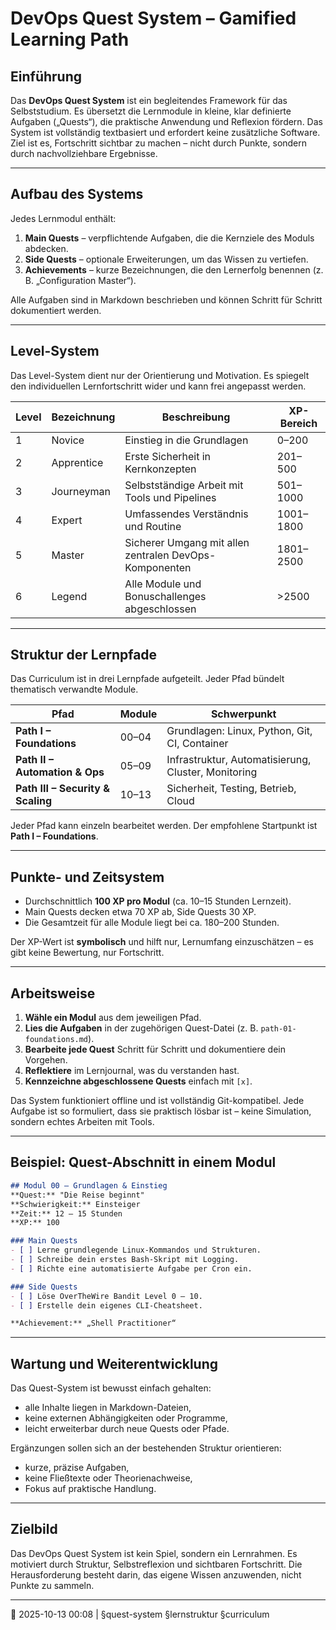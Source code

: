 # DevOps Quest System – Gamified Learning Path

## Einführung

Das **DevOps Quest System** ist ein begleitendes Framework für das Selbststudium.
Es übersetzt die Lernmodule in kleine, klar definierte Aufgaben („Quests“), die praktische Anwendung und Reflexion fördern.
Das System ist vollständig textbasiert und erfordert keine zusätzliche Software.
Ziel ist es, Fortschritt sichtbar zu machen – nicht durch Punkte, sondern durch nachvollziehbare Ergebnisse.

---

## Aufbau des Systems

Jedes Lernmodul enthält:

1. **Main Quests** – verpflichtende Aufgaben, die die Kernziele des Moduls abdecken.
2. **Side Quests** – optionale Erweiterungen, um das Wissen zu vertiefen.
3. **Achievements** – kurze Bezeichnungen, die den Lernerfolg benennen (z. B. „Configuration Master“).

Alle Aufgaben sind in Markdown beschrieben und können Schritt für Schritt dokumentiert werden.

---

## Level-System

Das Level-System dient nur der Orientierung und Motivation.
Es spiegelt den individuellen Lernfortschritt wider und kann frei angepasst werden.

| Level | Bezeichnung | Beschreibung                                           | XP-Bereich |
| ----- | ----------- | ------------------------------------------------------ | ---------- |
| 1     | Novice      | Einstieg in die Grundlagen                             | 0–200      |
| 2     | Apprentice  | Erste Sicherheit in Kernkonzepten                      | 201–500    |
| 3     | Journeyman  | Selbstständige Arbeit mit Tools und Pipelines          | 501–1000   |
| 4     | Expert      | Umfassendes Verständnis und Routine                    | 1001–1800  |
| 5     | Master      | Sicherer Umgang mit allen zentralen DevOps-Komponenten | 1801–2500  |
| 6     | Legend      | Alle Module und Bonuschallenges abgeschlossen          | >2500      |

---

## Struktur der Lernpfade

Das Curriculum ist in drei Lernpfade aufgeteilt.
Jeder Pfad bündelt thematisch verwandte Module.

| Pfad                              | Module | Schwerpunkt                                         |
| --------------------------------- | ------ | --------------------------------------------------- |
| **Path I – Foundations**          | 00–04  | Grundlagen: Linux, Python, Git, CI, Container       |
| **Path II – Automation & Ops**    | 05–09  | Infrastruktur, Automatisierung, Cluster, Monitoring |
| **Path III – Security & Scaling** | 10–13  | Sicherheit, Testing, Betrieb, Cloud                 |

Jeder Pfad kann einzeln bearbeitet werden.
Der empfohlene Startpunkt ist **Path I – Foundations**.

---

## Punkte- und Zeitsystem

* Durchschnittlich **100 XP pro Modul** (ca. 10–15 Stunden Lernzeit).
* Main Quests decken etwa 70 XP ab, Side Quests 30 XP.
* Die Gesamtzeit für alle Module liegt bei ca. 180–200 Stunden.

Der XP-Wert ist **symbolisch** und hilft nur, Lernumfang einzuschätzen – es gibt keine Bewertung, nur Fortschritt.

---

## Arbeitsweise

1. **Wähle ein Modul** aus dem jeweiligen Pfad.
2. **Lies die Aufgaben** in der zugehörigen Quest-Datei (z. B. `path-01-foundations.md`).
3. **Bearbeite jede Quest** Schritt für Schritt und dokumentiere dein Vorgehen.
4. **Reflektiere** im Lernjournal, was du verstanden hast.
5. **Kennzeichne abgeschlossene Quests** einfach mit `[x]`.

Das System funktioniert offline und ist vollständig Git-kompatibel.
Jede Aufgabe ist so formuliert, dass sie praktisch lösbar ist – keine Simulation, sondern echtes Arbeiten mit Tools.

---

## Beispiel: Quest-Abschnitt in einem Modul

```markdown
## Modul 00 – Grundlagen & Einstieg
**Quest:** "Die Reise beginnt"
**Schwierigkeit:** Einsteiger
**Zeit:** 12 – 15 Stunden
**XP:** 100

### Main Quests
- [ ] Lerne grundlegende Linux-Kommandos und Strukturen.
- [ ] Schreibe dein erstes Bash-Skript mit Logging.
- [ ] Richte eine automatisierte Aufgabe per Cron ein.

### Side Quests
- [ ] Löse OverTheWire Bandit Level 0 – 10.
- [ ] Erstelle dein eigenes CLI-Cheatsheet.

**Achievement:** „Shell Practitioner“
```

---

## Wartung und Weiterentwicklung

Das Quest-System ist bewusst einfach gehalten:

* alle Inhalte liegen in Markdown-Dateien,
* keine externen Abhängigkeiten oder Programme,
* leicht erweiterbar durch neue Quests oder Pfade.

Ergänzungen sollen sich an der bestehenden Struktur orientieren:

* kurze, präzise Aufgaben,
* keine Fließtexte oder Theorienachweise,
* Fokus auf praktische Handlung.

---

## Zielbild

Das DevOps Quest System ist kein Spiel, sondern ein Lernrahmen.
Es motiviert durch Struktur, Selbstreflexion und sichtbaren Fortschritt.
Die Herausforderung besteht darin, das eigene Wissen anzuwenden, nicht Punkte zu sammeln.

---

📅 2025-10-13 00:08 | §quest-system §lernstruktur §curriculum
